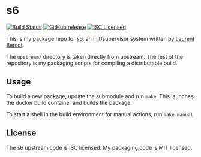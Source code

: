 s6
=========

[![Build Status](https://img.shields.io/circleci/project/amylum/s6/master.svg)](https://circleci.com/gh/amylum/s6)
[![GitHub release](https://img.shields.io/github/release/amylum/s6.svg)](https://github.com/amylum/s6/releases)
[![ISC Licensed](https://img.shields.io/badge/license-ISC-green.svg)](https://tldrlegal.com/license/-isc-license)

This is my package repo for [s6](http://www.skarnet.org/software/s6/index.html), an init/supervisor system written by [Laurent Bercot](http://skarnet.org/).

The `upstream/` directory is taken directly from upstream. The rest of the repository is my packaging scripts for compiling a distributable build.

## Usage

To build a new package, update the submodule and run `make`. This launches the docker build container and builds the package.

To start a shell in the build environment for manual actions, run `make manual`.

## License

The s6 upstream code is ISC licensed. My packaging code is MIT licensed.

